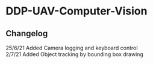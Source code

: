 
# DDP-UAV-Computer-Vision
## Changelog
25/6/21 Added Camera logging and keyboard control  
2/7/21 Added Object tracking by bounding box drawing
